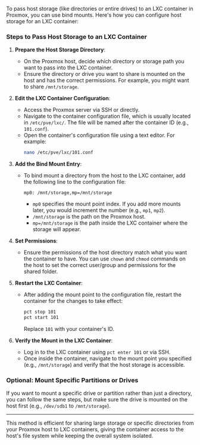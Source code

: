 To pass host storage (like directories or entire drives) to an LXC container in Proxmox, you can use bind mounts. Here's how you can configure host storage for an LXC container:

### Steps to Pass Host Storage to an LXC Container

1. **Prepare the Host Storage Directory**:
   - On the Proxmox host, decide which directory or storage path you want to pass into the LXC container.
   - Ensure the directory or drive you want to share is mounted on the host and has the correct permissions. For example, you might want to share `/mnt/storage`.

2. **Edit the LXC Container Configuration**:
   - Access the Proxmox server via SSH or directly.
   - Navigate to the container configuration file, which is usually located in `/etc/pve/lxc/`. The file will be named after the container ID (e.g., `101.conf`).
   - Open the container's configuration file using a text editor. For example:
     ```bash
     nano /etc/pve/lxc/101.conf
     ```

3. **Add the Bind Mount Entry**:
   - To bind mount a directory from the host to the LXC container, add the following line to the configuration file:
     ```
     mp0: /mnt/storage,mp=/mnt/storage
     ```
     - `mp0` specifies the mount point index. If you add more mounts later, you would increment the number (e.g., `mp1`, `mp2`).
     - `/mnt/storage` is the path on the Proxmox host.
     - `mp=/mnt/storage` is the path inside the LXC container where the storage will appear.

4. **Set Permissions**:
   - Ensure the permissions of the host directory match what you want the container to have. You can use `chown` and `chmod` commands on the host to set the correct user/group and permissions for the shared folder.

5. **Restart the LXC Container**:
   - After adding the mount point to the configuration file, restart the container for the changes to take effect:
     ```bash
     pct stop 101
     pct start 101
     ```
     Replace `101` with your container's ID.

6. **Verify the Mount in the LXC Container**:
   - Log in to the LXC container using `pct enter 101` or via SSH.
   - Once inside the container, navigate to the mount point you specified (e.g., `/mnt/storage`) and verify that the host storage is accessible.

### Optional: Mount Specific Partitions or Drives
If you want to mount a specific drive or partition rather than just a directory, you can follow the same steps, but make sure the drive is mounted on the host first (e.g., `/dev/sdb1` to `/mnt/storage`).

---

This method is efficient for sharing large storage or specific directories from your Proxmox host to LXC containers, giving the container access to the host's file system while keeping the overall system isolated.